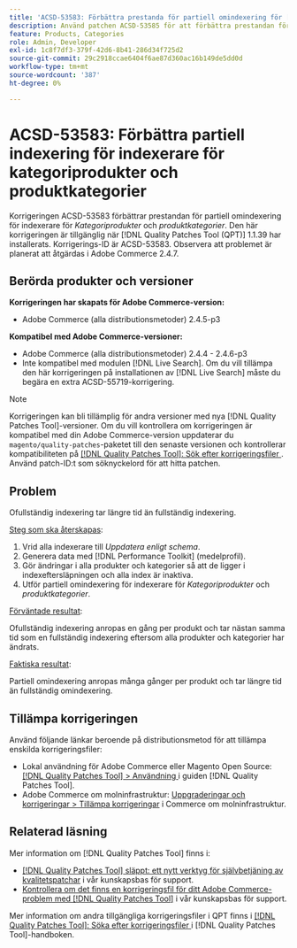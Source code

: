 ```yaml
---
title: 'ACSD-53583: Förbättra prestanda för partiell omindexering för [!UICONTROL Category Products] och [!UICONTROL Product Categories] indexerare'
description: Använd patchen ACSD-53585 för att förbättra prestandan för partiell omindexering för kategoriprodukter och produktkategoriindexerare.
feature: Products, Categories
role: Admin, Developer
exl-id: 1c8f7df3-379f-42d6-8b41-286d34f725d2
source-git-commit: 29c2918ccae6404f6ae87d360ac16b149de5dd0d
workflow-type: tm+mt
source-wordcount: '387'
ht-degree: 0%

---
```


# ACSD-53583: Förbättra partiell indexering för indexerare för kategoriprodukter och produktkategorier

Korrigeringen ACSD-53583 förbättrar prestandan för partiell omindexering för indexerare för *Kategoriprodukter* och *produktkategorier*. Den här korrigeringen är tillgänglig när [!DNL Quality Patches Tool (QPT)] 1.1.39 har installerats. Korrigerings-ID är ACSD-53583. Observera att problemet är planerat att åtgärdas i Adobe Commerce 2.4.7.

## Berörda produkter och versioner

**Korrigeringen har skapats för Adobe Commerce-version:**

* Adobe Commerce (alla distributionsmetoder) 2.4.5-p3

**Kompatibel med Adobe Commerce-versioner:**

* Adobe Commerce (alla distributionsmetoder) 2.4.4 - 2.4.6-p3
* Inte kompatibel med modulen [!DNL Live Search]. Om du vill tillämpa den här korrigeringen på installationen av [!DNL Live Search] måste du begära en extra ACSD-55719-korrigering.

>[!NOTE]
>
>Korrigeringen kan bli tillämplig för andra versioner med nya [!DNL Quality Patches Tool]-versioner. Om du vill kontrollera om korrigeringen är kompatibel med din Adobe Commerce-version uppdaterar du `magento/quality-patches`-paketet till den senaste versionen och kontrollerar kompatibiliteten på [[!DNL Quality Patches Tool]: Sök efter korrigeringsfiler ](https://experienceleague.adobe.com/tools/commerce-quality-patches/index.html). Använd patch-ID:t som söknyckelord för att hitta patchen.

## Problem

Ofullständig indexering tar längre tid än fullständig indexering.

<u>Steg som ska återskapas</u>:

1. Vrid alla indexerare till *Uppdatera enligt schema*.
1. Generera data med [!DNL Performance Toolkit] (medelprofil).
1. Gör ändringar i alla produkter och kategorier så att de ligger i indexeftersläpningen och alla index är inaktiva.
1. Utför partiell omindexering för indexerare för *Kategoriprodukter* och *produktkategorier*.

<u>Förväntade resultat</u>:

Ofullständig indexering anropas en gång per produkt och tar nästan samma tid som en fullständig indexering eftersom alla produkter och kategorier har ändrats.

<u>Faktiska resultat</u>:

Partiell omindexering anropas många gånger per produkt och tar längre tid än fullständig omindexering.

## Tillämpa korrigeringen

Använd följande länkar beroende på distributionsmetod för att tillämpa enskilda korrigeringsfiler:

* Lokal användning för Adobe Commerce eller Magento Open Source: [[!DNL Quality Patches Tool] > Användning ](https://experienceleague.adobe.com/docs/commerce-operations/tools/quality-patches-tool/usage.html) i guiden [!DNL Quality Patches Tool].
* Adobe Commerce om molninfrastruktur: [Uppgraderingar och korrigeringar > Tillämpa korrigeringar](https://experienceleague.adobe.com/docs/commerce-cloud-service/user-guide/develop/upgrade/apply-patches.html) i Commerce om molninfrastruktur.

## Relaterad läsning

Mer information om [!DNL Quality Patches Tool] finns i:

* [[!DNL Quality Patches Tool] släppt: ett nytt verktyg för självbetjäning av kvalitetspatchar](/help/announcements/adobe-commerce-announcements/magento-quality-patches-released-new-tool-to-self-serve-quality-patches.md) i vår kunskapsbas för support.
* [Kontrollera om det finns en korrigeringsfil för ditt Adobe Commerce-problem med  [!DNL Quality Patches Tool]](/help/support-tools/patches-available-in-qpt-tool/check-patch-for-magento-issue-with-magento-quality-patches.md) i vår kunskapsbas för support.

Mer information om andra tillgängliga korrigeringsfiler i QPT finns i [[!DNL Quality Patches Tool]: Söka efter korrigeringsfiler ](https://experienceleague.adobe.com/tools/commerce-quality-patches/index.html) i [!DNL Quality Patches Tool]-handboken.

